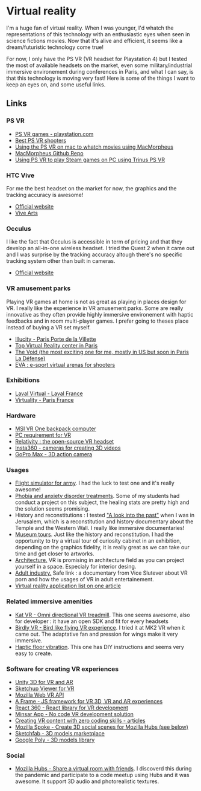 # Virtual reality

I'm a huge fan of virtual reality. When I was younger, I'd whatch the representations of this technology with an enthusiastic eyes when seen in science fictions movies. Now that it's alive and efficient, it seems like a dream/futuristic technology come true!

For now, I only have the PS VR (VR headset for Playstation 4) but I tested the most of available headsets on the market, even some military/industrial immersive environement during conferences in Paris, and what I can say, is that this technology is moving very fast! Here is some of the things I want to keep an eyes on, and some useful links. 

## Links

### PS VR

- [PS VR games - playstation.com](https://www.playstation.com/fr-fr/ps-vr/ps-vr-games/)
- [Best PS VR shooters](https://www.androidcentral.com/best-playstation-vr-shooters)
- [Using the PS VR on mac to whatch movies using MacMorpheus](https://www.androidcentral.com/playstation-vr-and-your-mac-can-play-together-thanks-macmorpheus) 
- [MacMorpheus Github Repo](https://github.com/emoRaivis/MacMorpheus)
- [Using PS VR to play Steam games on PC using Trinus PS VR](https://www.windowscentral.com/how-play-steam-games-playstation-vr)

### HTC Vive

For me the best headset on the market for now, the graphics and the tracking accuracy is awesome! 

- [Official website](https://www.vive.com/fr/)
- [Vive Arts](https://arts.vive.com/uk/)

### Occulus

I like the fact that Occulus is accessible in term of pricing and that they develop an all-in-one wireless headset. I tried the Quest 2 when it came out and I was surprise by the tracking accuracy altough there's no specific tracking system other than built in cameras. 

-  [Official website](https://www.oculus.com/)

### VR amusement parks

Playing VR games at home is not as great as playing in places design for VR. I really like the experience in VR amusement parks. Some are really innovative as they often provide highly immersive environement with haptic feedbacks and in room multi-player games. I prefer going to theses place instead of buying a VR set myself. 

- [Illucity - Paris Porte de la Villette](https://illucity.fr/)
- [Top Virtual Reality center in Paris](https://www.sortiraparis.com/arts-culture/balades/guides/168570-realite-virtuelle-le-top-des-activites-vr-a-paris)
- [The Void (the most exciting one for me, mostly in US but soon in Paris La Défense)](https://www.thevoid.com/)
- [EVA : e-sport virtual arenas for shooters](https://ouvrirmasalle.eva.gg/)

### Exhibitions

- [Laval Virtual - Laval France](https://www.laval-virtual.com/fr/accueil/)
- [Virtuality - Paris France](http://virtuality.io/)

### Hardware

- [MSI VR One backpack computer](https://mr.msi.com/Backpacks/vrone/)
- [PC requirement for VR](https://xoticpc.com/blogs/news/requirements-needed-for-computers-to-support-vr)
- [Relativity : the open-source VR headset](https://www.relativty.com/)
- [Insta360 - cameras for creating 3D videos](https://www.insta360.com/)
- [GoPro Max - 3D action camera](https://gopro.com/fr/fr/shop/cameras/max/CHDHZ-201-master.html)

### Usages

- [Flight simulator for army](https://www.youtube.com/watch?v=18rLyCEsdOQ). I had the luck to test one and it's really awesome! 
- [Phobia and anxiety disorder treatments](https://psy.c2.care/en/anxiety-disorders-virtual-reality/). Some of my students had conduct a project on this subject, the healing stats are pretty high and the solution seems promising.
- History and reconstitutions : I tested ["A look into the past"](https://www.thekotel.org/en/western_wall_sites/a_look_into_the_past/) when I was in Jerusalem, which is a reconstitution and history documentary about the Temple and the Western Wall. I really like immersive documentaries!
- [Museum tours](https://www.museumnext.com/article/how-museums-are-using-virtual-reality/). Just like the history and reconstitution. I had the opportunity to try a virtual tour of curiosity cabinet in an exhibition, depending on the graphics fidelity, it is really great as we can take our time and get closer to artworks. 
- [Architecture.](https://www.sciencedirect.com/science/article/pii/S1110016819300511) VR is promising in architecture field as you can project yourself in a space. Especialy for interior desing.
- [Adult industry.](https://www.vicetv.com/en_us/video/vr-porn/5c0a87b0be4077772f63c02a) Safe link : a documentary from Vice Slutever about VR porn and how the usages of VR in adult entertainement. 
- [Virtual reality application list on one article](https://virtualspeech.com/blog/vr-applications)

### Related immersive amenities

- [Kat VR - Omni directional VR treadmill](https://www.youtube.com/watch?v=vEhwLRX4m2s). This one seems awesome, also for developer : it have an open SDK and fit for every headsets
- [Birdly VR - Bird like flying VR experience](https://birdlyvr.com/). I tried it at MK2 VR when it came out. The adaptative fan and pression for wings make it very immersive. 
- [Haptic floor vibration](https://www.immersive-floor.com/). This one has DIY instructions and seems very easy to create. 

### Software for creating VR experiences

- [Unity 3D for VR and AR](https://unity3d.com/unity/features/multiplatform/vr-ar)
- [Sketchup Viewer for VR](https://help.sketchup.com/en/sketchup-viewer/sketchup-viewer-vr)
- [Mozilla Web VR API](https://developer.mozilla.org/en-US/docs/Games/Techniques/3D_on_the_web/WebVR)
- [A Frame - JS framework for VR 3D, VR and AR experiences](https://aframe.io/)
- [React 360 - React library for VR development](https://facebook.github.io/react-360/)
- [Minsar App - No code VR development solution](https://www.minsar.app/)
- [Creating VR content with zero coding skills - articles](https://vrscout.com/news/creating-vr-with-zero-coding-skills/)
- [Mozilla Spoke - Create 3D social scenes for Mozilla Hubs (see below)](https://hubs.mozilla.com/spoke)
- [Sketchfab - 3D models marketplace](https://sketchfab.com/)
- [Google Poly - 3D models library](https://poly.google.com/)

### Social

- [Mozilla Hubs - Share a virtual room with friends](https://hubs.mozilla.com/). I discoverd this during the pandemic and participate to a code meetup using Hubs and it was awesome. It support 3D audio and photorealistic textures.



